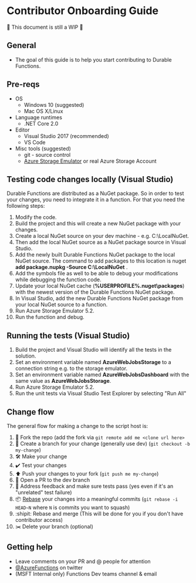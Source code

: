 # Contributor Onboarding Guide

🚧 This document is still a WIP 🚧 

## General

 - The goal of this guide is to help you start contributing to Durable Functions.

## Pre-reqs

 - OS
    - Windows 10 (suggested)
    - Mac OS X/Linux
 - Language runtimes
    - .NET Core 2.0
 - Editor
    - Visual Studio 2017 (recommended)
    - VS Code 
 - Misc tools (suggested)
    - git - source control
    - [Azure Storage Emulator](https://docs.microsoft.com/azure/storage/storage-use-emulator) or real Azure Storage Account

## Testing code changes locally (Visual Studio) 

Durable Functions are distributed as a NuGet package. So in order to test your changes, you need to integrate it in a function. For that you need the following steps:

1. Modify the code.
2. Build the project and this will create a new NuGet package with your changes.
3. Create a local NuGet source on your dev machine - e.g. C:\LocalNuGet.
4. Then add the local NuGet source as a NuGet package source in Visual Studio. 
5. Add the newly built Durable Functions NuGet package to the local NuGet source. The command to add packages to this location is nuget **add package.nupkg -Source C:\LocalNuGet** . 
6. Add the symbols file as well to be able to debug your modifications while debugging the function code. 
7. Update your local NuGet cache (**%USERPROFILE%\.nuget\packages**) with the newest version of the Durable Functions NuGet package.
8. In Visual Studio, add the new Durable Functions NuGet package from your local NuGet source to a function. 
9. Run Azure Storage Emulator 5.2.
10. Run the function and debug.

## Running the tests (Visual Studio) 

1. Build the project and Visual Studio will identify all the tests in the solution.
2. Set an environment variable named **AzureWebJobsStorage** to a connection string e.g. to the storage emulator.
3. Set an environment variable named **AzureWebJobsDashboard** with the same value as **AzureWebJobsStorage**.
4. Run Azure Storage Emulator 5.2.
5. Run the unit tests via Visual Studio Test Explorer by selecting "Run All"

## Change flow

The general flow for making a change to the script host is:
1. 🍴 Fork the repo (add the fork via `git remote add me <clone url here>`
2. 🌳 Create a branch for your change (generally use dev) (`git checkout -b my-change`)
3. 🛠 Make your change
4. ✔️ Test your changes
5. ⬆️ Push your changes to your fork (`git push me my-change`)
6. 💌 Open a PR to the dev branch
7. 📢 Address feedback and make sure tests pass (yes even if it's an "unrelated" test failure)
8. 📦 [Rebase](https://git-scm.com/docs/git-rebase) your changes into a meaningful commits (`git rebase -i HEAD~N` where `N` is commits you want to squash)
9. :shipit: Rebase and merge (This will be done for you if you don't have contributor access)
10. ✂️ Delete your branch (optional)

## Getting help

 - Leave comments on your PR and @ people for attention
 - [@AzureFunctions](https://twitter.com/AzureFunctions) on twitter
 - (MSFT Internal only) Functions Dev teams channel & email
